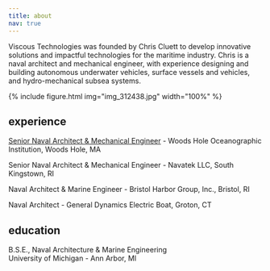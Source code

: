 ```yaml
---
title: about
nav: true
---
```


Viscous Technologies was founded by Chris Cluett to develop innovative solutions and impactful technologies for the maritime industry. Chris is a naval architect and mechanical engineer, with experience designing and building autonomous underwater vehicles, surface vessels and vehicles, and hydro-mechanical subsea systems. 

{% include figure.html img="img_312438.jpg" width="100%" %}

## experience
[Senior Naval Architect & Mechanical Engineer](https://www2.whoi.edu/staff/ccluett/) - Woods Hole Oceanographic Institution, Woods Hole, MA
  
Senior Naval Architect & Mechanical Engineer - Navatek LLC, South Kingstown, RI
  
Naval Architect & Marine Engineer - Bristol Harbor Group, Inc., Bristol, RI
  
Naval Architect - General Dynamics Electric Boat, Groton, CT  

## education
B.S.E., Naval Architecture & Marine Engineering\
University of Michigan - Ann Arbor, MI
  


<!--- 
Viscous Technologies provides innovative and performance-driven engineering solutions, specializing in the design, analysis, and consulting services for underwater vehicles, surface vessels, hydro-mechanical systems, and subsea applications. 

Our range of expertise includes:

* Surface vessel and subsea vehicle design and analysis
* Field support, at sea testing, tow tank testing, and data acquisition
* Design and fabrication of metal, plastic, and composite structures for surface and subsea environments
* Solid and surface CAD modeling
* Electric powertrain design
* Hydrodynamics of underwater vehicles
* Linear and non-linear finite element analysis (FEA)
* Reynolds-averaged Navier-Stokes computational fluid dynamics (RANS CFD) modeling
* 6 degrees-of-freedom (6DOF) dynamic modeling of UUVs

{% include figure.html img="Picture1.png" width="100%" caption="There are two main components of drag an underwater vehicle experiences as it moves through the water: pressure drag and viscous drag. When a body is bluff, total drag is dominated by pressure drag. When a body is streamlined, total drag is dominated by viscous drag. For an equal frontal area, a streamlined body will always have less drag than a bluff body." %}

--> 
